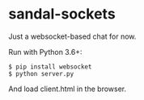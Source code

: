 # sandal-sockets
Just a websocket-based chat for now.

Run with Python 3.6+:

```
$ pip install websocket
$ python server.py
```

And load client.html in the browser.
